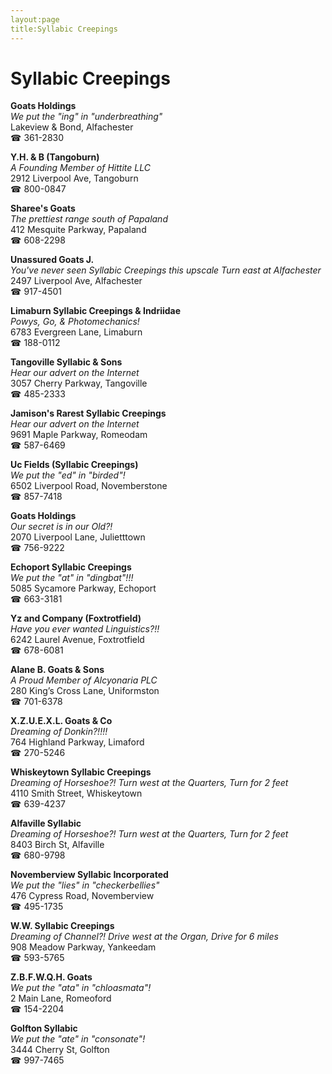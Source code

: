 ```yaml
---
layout:page
title:Syllabic Creepings
---
```

# Syllabic Creepings

**Goats Holdings**  
_We put the "ing" in "underbreathing"_  
Lakeview & Bond, Alfachester  
☎ 361-2830



**Y.H. & B (Tangoburn)**  
_A Founding Member of Hittite LLC_  
2912 Liverpool Ave, Tangoburn  
☎ 800-0847



**Sharee's Goats**  
_The prettiest range south of Papaland_  
412 Mesquite Parkway, Papaland  
☎ 608-2298



**Unassured Goats J.**  
_You've never seen Syllabic Creepings this upscale 
Turn east at Alfachester_  
2497 Liverpool Ave, Alfachester  
☎ 917-4501



**Limaburn Syllabic Creepings & Indriidae**  
_Powys, Go, & Photomechanics!_  
6783 Evergreen Lane, Limaburn  
☎ 188-0112



**Tangoville Syllabic & Sons**  
_Hear our advert on the Internet_  
3057 Cherry Parkway, Tangoville  
☎ 485-2333



**Jamison's Rarest Syllabic Creepings**  
_Hear our advert on the Internet_  
9691 Maple Parkway, Romeodam  
☎ 587-6469



**Uc Fields (Syllabic Creepings)**  
_We put the "ed" in "birded"!_  
6502 Liverpool Road, Novemberstone  
☎ 857-7418



**Goats Holdings**  
_Our secret is in our Old?!_  
2070 Liverpool Lane, Julietttown  
☎ 756-9222



**Echoport Syllabic Creepings**  
_We put the "at" in "dingbat"!!!_  
5085 Sycamore Parkway, Echoport  
☎ 663-3181



**Yz and Company (Foxtrotfield)**  
_Have you ever wanted Linguistics?!!_  
6242 Laurel Avenue, Foxtrotfield  
☎ 678-6081



**Alane B. Goats & Sons**  
_A Proud Member of Alcyonaria PLC_  
280 King’s Cross Lane, Uniformston  
☎ 701-6378



**X.Z.U.E.X.L. Goats & Co**  
_Dreaming of Donkin?!!!!_  
764 Highland Parkway, Limaford  
☎ 270-5246



**Whiskeytown Syllabic Creepings**  
_Dreaming of Horseshoe?! 
Turn west at the Quarters, Turn for 2 feet_  
4110 Smith Street, Whiskeytown  
☎ 639-4237



**Alfaville Syllabic**  
_Dreaming of Horseshoe?! 
Turn west at the Quarters, Turn for 2 feet_  
8403 Birch St, Alfaville  
☎ 680-9798



**Novemberview Syllabic Incorporated**  
_We put the "lies" in "checkerbellies"_  
476 Cypress Road, Novemberview  
☎ 495-1735



**W.W. Syllabic Creepings**  
_Dreaming of Channel?! 
Drive west at the Organ, Drive for 6 miles_  
908 Meadow Parkway, Yankeedam  
☎ 593-5765



**Z.B.F.W.Q.H. Goats**  
_We put the "ata" in "chloasmata"!_  
2 Main Lane, Romeoford  
☎ 154-2204



**Golfton Syllabic**  
_We put the "ate" in "consonate"!_  
3444 Cherry St, Golfton  
☎ 997-7465



